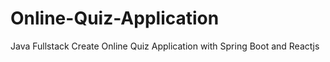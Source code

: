 # Online-Quiz-Application
Java Fullstack Create Online Quiz Application with Spring Boot and Reactjs
